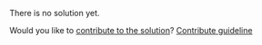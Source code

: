 
There is no solution yet.

Would you like to [contribute to the solution](https://github.com/BFEdev/BFE.dev-solutions/blob/main/quiz/try-catch-finally_en.md)? [Contribute guideline](https://github.com/BFEdev/BFE.dev-solutions#how-to-contribute)
